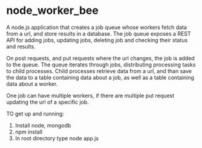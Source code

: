 # node_worker_bee
A node.js application that creates a job queue whose workers fetch data from a url, and store results in a database.  The job queue exposes a REST API for adding jobs, updating jobs, deleting job and checking their status and results.

On post requests, and put requests where the url changes, the job is added to the queue.  The queue iterates through jobs, distributing processing tasks to child processes.  Child processes retrieve data from a url, and than save the data to a table containing data about a job, as well as a table containing data about a worker.

One job can have multiple workers, if there are multiple put request updating the url of a specific job.  

TO get up and running:
1.  Install node, mongodb
2.  npm install
3.  In root directory type node app.js
